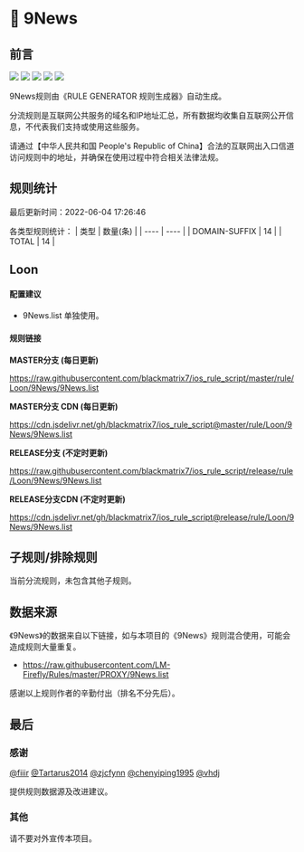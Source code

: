 # 🧸 9News

## 前言

![](https://shields.io/badge/-移除重复规则-ff69b4) ![](https://shields.io/badge/-DOMAIN与DOMAIN--SUFFIX合并-green) ![](https://shields.io/badge/-DOMAIN--SUFFIX间合并-critical) ![](https://shields.io/badge/-DOMAIN--SUFFIX与DOMAIN--KEYWORD合并-blue) ![](https://shields.io/badge/-IP--CIDR(6)合并-blueviolet) 

9News规则由《RULE GENERATOR 规则生成器》自动生成。

分流规则是互联网公共服务的域名和IP地址汇总，所有数据均收集自互联网公开信息，不代表我们支持或使用这些服务。

请通过【中华人民共和国 People's Republic of China】合法的互联网出入口信道访问规则中的地址，并确保在使用过程中符合相关法律法规。

## 规则统计

最后更新时间：2022-06-04 17:26:46

各类型规则统计：
| 类型 | 数量(条)  | 
| ---- | ----  |
| DOMAIN-SUFFIX | 14  | 
| TOTAL | 14  | 


## Loon 

#### 配置建议
- 9News.list 单独使用。

#### 规则链接
**MASTER分支 (每日更新)**

https://raw.githubusercontent.com/blackmatrix7/ios_rule_script/master/rule/Loon/9News/9News.list

**MASTER分支 CDN (每日更新)**

https://cdn.jsdelivr.net/gh/blackmatrix7/ios_rule_script@master/rule/Loon/9News/9News.list

**RELEASE分支 (不定时更新)**

https://raw.githubusercontent.com/blackmatrix7/ios_rule_script/release/rule/Loon/9News/9News.list

**RELEASE分支CDN (不定时更新)**

https://cdn.jsdelivr.net/gh/blackmatrix7/ios_rule_script@release/rule/Loon/9News/9News.list

## 子规则/排除规则


当前分流规则，未包含其他子规则。

## 数据来源

《9News》的数据来自以下链接，如与本项目的《9News》规则混合使用，可能会造成规则大量重复。

- https://raw.githubusercontent.com/LM-Firefly/Rules/master/PROXY/9News.list


感谢以上规则作者的辛勤付出（排名不分先后）。

## 最后

### 感谢

[@fiiir](https://github.com/fiiir) [@Tartarus2014](https://github.com/Tartarus2014) [@zjcfynn](https://github.com/zjcfynn) [@chenyiping1995](https://github.com/chenyiping1995) [@vhdj](https://github.com/vhdj)

提供规则数据源及改进建议。

### 其他

请不要对外宣传本项目。